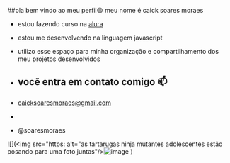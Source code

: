 
##ola bem vindo ao meu perfil😄
meu nome é caick soares moraes 

- estou fazendo curso na [alura](http://www.alura.com.br)
- estou me desenvolvendo na linguagem javascript 
- utilizo esse espaço para minha organização e compartilhamento dos meu projetos desenvolvidos

- ## vocẽ entra em contato comigo 📫

- caicksoaresmoraes@gmail.com
- 
- @soaresmoraes

![](<img src="https: alt="as tartarugas ninja mutantes adolescentes estão posando para uma foto juntas"/>![image](https://github.com/user-attachments/assets/2ccbe352-b246-42f8-b182-2adb114bf89f)
)




